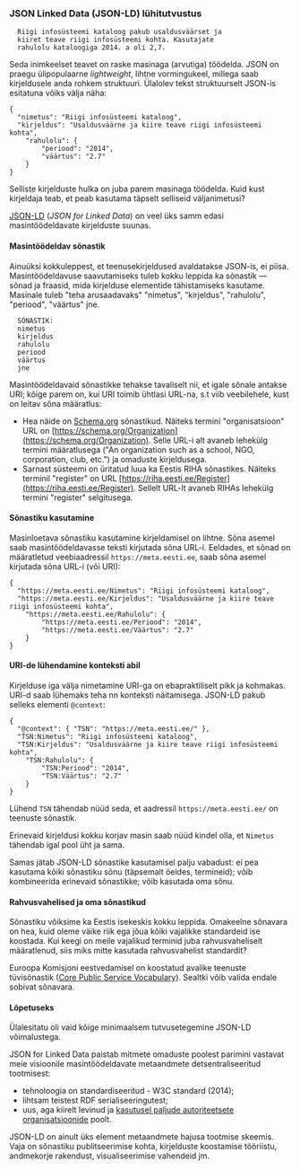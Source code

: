 ### JSON Linked Data (JSON-LD) lühitutvustus

````
  Riigi infosüsteemi kataloog pakub usaldusväärset ja
  kiiret teave riigi infosüsteemi kohta. Kasutajate 
  rahulolu kataloogiga 2014. a oli 2,7.
````

Seda inimkeelset teavet on raske masinaga (arvutiga) töödelda. JSON on praegu ülipopulaarne _lightweight_, lihtne vormingukeel, millega saab kirjeldusele anda rohkem struktuuri. Ülalolev tekst struktuurselt JSON-is esitatuna võiks välja näha:
````
{	
  "nimetus": "Riigi infosüsteemi kataloog",
  "kirjeldus": "Usaldusväärne ja kiire teave riigi infosüsteemi kohta",
	"rahulolu": { 
		"periood": "2014",
		"väärtus": "2.7"
	}
}
````
Selliste kirjelduste hulka on juba parem masinaga töödelda. Kuid kust kirjeldaja teab, et peab kasutama täpselt selliseid väljanimetusi?

[JSON-LD](http://json-ld.org/) (_JSON for Linked Data_) on veel üks samm edasi masintöödeldavate kirjelduste suunas.

#### Masintöödeldav sõnastik

Ainuüksi kokkuleppest, et teenusekirjeldused avaldatakse JSON-is, ei piisa. Masintöödeldavuse saavutamiseks tuleb kokku leppida ka sõnastik — sõnad ja fraasid, mida kirjelduse elementide tähistamiseks kasutame. Masinale tuleb "teha arusaadavaks" "nimetus", "kirjeldus", "rahulolu", "periood", "väärtus" jne.

````
  SÕNASTIK:
  nimetus
  kirjeldus
  rahulolu
  periood
  väärtus
  jne
````
Masintöödeldavaid sõnastikke tehakse tavaliselt nii, et igale sõnale antakse URI; kõige parem on, kui URI toimib ühtlasi URL-na, s.t viib veebilehele, kust on leitav sõna määratlus:
- Hea näide on [Schema.org](https://schema.org) sõnastikud. Näiteks termini "organisatsioon" URL on [https://schema.org/Organization](https://schema.org/Organization). Selle URL-i alt avaneb lehekülg termini määratlusega ("An organization such as a school, NGO, corporation, club, etc.") ja omaduste kirjeldusega.
- Sarnast süsteemi on üritatud luua ka Eestis RIHA sõnastikes. Näiteks terminil "register" on URL [https://riha.eesti.ee/Register](https://riha.eesti.ee/Register). Sellelt URL-lt avaneb RIHAs lehekülg termini "register" selgitusega.

#### Sõnastiku kasutamine
Masinloetava sõnastiku kasutamine kirjeldamisel on lihtne. Sõna asemel saab masintöödeldavasse teksti kirjutada sõna URL-i. Eeldades, et sõnad on määratletud veebiaadressil `https://meta.eesti.ee`, saab sõna asemel kirjutada sõna URL-i (või URI):
````
{	
  "https://meta.eesti.ee/Nimetus": "Riigi infosüsteemi kataloog",
  "https://meta.eesti.ee/Kirjeldus": "Usaldusväärne ja kiire teave riigi infosüsteemi kohta",
	"https://meta.eesti.ee/Rahulolu": { 
		"https://meta.eesti.ee/Periood": "2014",
		"https://meta.eesti.ee/Väärtus": "2.7"
	}
}
````

#### URI-de lühendamine konteksti abil
Kirjelduse iga välja nimetamine URI-ga on ebapraktiliselt pikk ja kohmakas. URI-d saab lühemaks teha nn konteksti näitamisega. JSON-LD pakub selleks elementi `@context`:
````
{
  "@context": { "TSN": "https://meta.eesti.ee/" },
  "TSN:Nimetus": "Riigi infosüsteemi kataloog",
  "TSN:Kirjeldus": "Usaldusväärne ja kiire teave riigi infosüsteemi kohta",
	"TSN:Rahulolu": { 
		"TSN:Periood": "2014",
		"TSN:Väärtus": "2.7"
	}
}
````
Lühend `TSN` tähendab nüüd seda, et aadressil `https://meta.eesti.ee/` on teenuste sõnastik.

Erinevaid kirjeldusi kokku korjav masin saab nüüd kindel olla, et `Nimetus` tähendab igal pool üht ja sama.

Samas jätab JSON-LD sõnastike kasutamisel palju vabadust: ei pea kasutama kõiki sõnastiku sõnu (täpsemalt öeldes, termineid); võib kombineerida erinevaid sõnastikke; võib kasutada oma sõnu.

#### Rahvusvahelised ja oma sõnastikud

Sõnastiku võiksime ka Eestis isekeskis kokku leppida. Omakeelne sõnavara on hea, kuid oleme väike riik ega jõua kõiki vajalikke standardeid ise koostada. Kui keegi on meile vajalikud terminid juba rahvusvaheliselt määratlenud, siis miks mitte kasutada rahvusvahelist standardit?

Euroopa Komisjoni eestvedamisel on koostatud avalike teenuste tüvisõnastik ([Core Public Service Vocabulary](https://joinup.ec.europa.eu/asset/core_vocabularies/asset_release/core-vocabularies-v11)). Sealtki võib valida endale sobivat sõnavara.

#### Lõpetuseks
Ülalesitatu oli vaid kõige minimaalsem tutvusetegemine JSON-LD võimalustega.

JSON for Linked Data paistab mitmete omaduste poolest parimini vastavat meie visioonile masintöödeldavate metaandmete detsentraliseeritud tootmisest:

- tehnoloogia on standardiseeritud - W3C standard (2014);
- lihtsam teistest RDF serialiseeringutest;
- uus, aga kiirelt levinud ja [kasutusel paljude autoriteetsete organisatsioonide](https://github.com/json-ld/json-ld.org/wiki/Users-of-JSON-LD) poolt.

JSON-LD on ainult üks element metaandmete hajusa tootmise skeemis. Vaja on sõnastiku publitseerimise kohta, kirjelduste koostamise tööriistu, andmekorje rakendust, visualiseerimise vahendeid jm.
